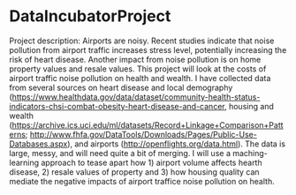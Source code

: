 # DataIncubatorProject
Project description:
Airports are noisy. Recent studies indicate that noise pollution from airport traffic increases stress level, potentially
increasing the risk of heart disease.  Another impact from noise pollution is on home property values and resale values.
 This project will look at the costs of airport traffic noise pollution on health and wealth. I have collected data from
 several sources on heart disease and local demography (https://www.healthdata.gov/data/dataset/community-health-status-indicators-chsi-combat-obesity-heart-disease-and-cancer,
housing and wealth (https://archive.ics.uci.edu/ml/datasets/Record+Linkage+Comparison+Patterns; http://www.fhfa.gov/DataTools/Downloads/Pages/Public-Use-Databases.aspx), and airports (http://openflights.org/data.html).  The data is large, messy, and will need quite a bit of merging. I will use a maching-learning approach to tease apart how 1) airport volume affects hearth disease, 2) resale values of property and 3) how housing quality can mediate the negative impacts of airport traffice noise pollution on health.

